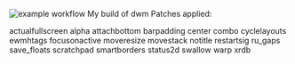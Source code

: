 ![example workflow](https://github.com/Grz3hu/dwm/actions/workflows/makefile.yml/badge.svg)
My build of dwm
Patches applied:

actualfullscreen
alpha
attachbottom
barpadding
center
combo
cyclelayouts
ewmhtags
focusonactive
moveresize
movestack
notitle
restartsig
ru_gaps
save_floats
scratchpad
smartborders
status2d
swallow
warp
xrdb
